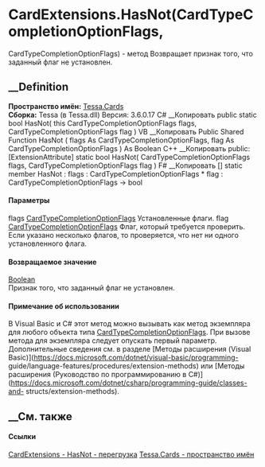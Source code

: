 # CardExtensions.HasNot(CardTypeCompletionOptionFlags,
CardTypeCompletionOptionFlags) - метод
Возвращает признак того, что заданный флаг не установлен.
##  __Definition
 **Пространство имён:** [Tessa.Cards](N_Tessa_Cards.htm)  
 **Сборка:** Tessa (в Tessa.dll) Версия: 3.6.0.17
C# __Копировать
     public static bool HasNot(
    	this CardTypeCompletionOptionFlags flags,
    	CardTypeCompletionOptionFlags flag
    )
VB __Копировать
    <ExtensionAttribute>
    Public Shared Function HasNot ( 
    	flags As CardTypeCompletionOptionFlags,
    	flag As CardTypeCompletionOptionFlags
    ) As Boolean
C++ __Копировать
     public:
    [ExtensionAttribute]
    static bool HasNot(
    	CardTypeCompletionOptionFlags flags, 
    	CardTypeCompletionOptionFlags flag
    )
F# __Копировать
     [<ExtensionAttribute>]
    static member HasNot : 
            flags : CardTypeCompletionOptionFlags * 
            flag : CardTypeCompletionOptionFlags -> bool 
#### Параметры
flags
[CardTypeCompletionOptionFlags](T_Tessa_Cards_CardTypeCompletionOptionFlags.htm)
    Установленные флаги.
flag
[CardTypeCompletionOptionFlags](T_Tessa_Cards_CardTypeCompletionOptionFlags.htm)
     Флаг, который требуется проверить. Если указано несколько флагов, то проверяется, что нет ни одного установленного флага. 
#### Возвращаемое значение
[Boolean](https://learn.microsoft.com/dotnet/api/system.boolean)  
Признак того, что заданный флаг не установлен.
#### Примечание об использовании
В Visual Basic и C# этот метод можно вызывать как метод экземпляра для любого
объекта типа
[CardTypeCompletionOptionFlags](T_Tessa_Cards_CardTypeCompletionOptionFlags.htm).
При вызове метода для экземпляра следует опускать первый параметр.
Дополнительные сведения см. в разделе [Методы расширения (Visual
Basic)](https://docs.microsoft.com/dotnet/visual-basic/programming-
guide/language-features/procedures/extension-methods) или [Методы расширения
(Руководство по программированию в
C#)](https://docs.microsoft.com/dotnet/csharp/programming-guide/classes-and-
structs/extension-methods).
##  __См. также
#### Ссылки
[CardExtensions - ](T_Tessa_Cards_CardExtensions.htm)
[HasNot - перегрузка](Overload_Tessa_Cards_CardExtensions_HasNot.htm)
[Tessa.Cards - пространство имён](N_Tessa_Cards.htm)
